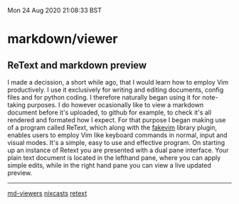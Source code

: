 Mon 24 Aug 2020 21:08:33 BST

# markdown/viewer

## ReText and markdown preview

I made a decission, a short while ago, that I would learn how to employ Vim productively. I use it exclusively for writing and editing documents, config files and for python coding. I therefore naturally began using it for note-taking purposes. I do however ocasionally like to view a markdown document before it's uploaded, to github for example, to check it's all rendered and formated how I expect. For that purpose I began making use of a program called ReText, which along with the [fakevim](https://github.com/retext-project/retext/wiki/FakeVim-mode) library plugin, enables users to employ Vim like keyboard commands in normal, input and visual modes. It's a simple, easy to use and effective program. On starting up an instance of Retext you are presented with a dual pane interface. Your plain text document is located in the lefthand pane, where you can apply simple edits, while in the right hand pane you can view a live updated preview.  
___
[md-viewers](https://unix.stackexchange.com/questions/4140/markdown-viewer)
[nixcasts](https://www.youtube.com/watch?v=nBHBwOns5bE)
[retext](./retext.md)




